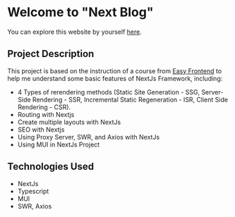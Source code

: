 # Welcome to "Next Blog"

You can explore this website by yourself [here](https://study-next-blog.vercel.app/).

## Project Description

This project is based on the instruction of a course from [Easy Frontend](https://www.youtube.com/playlist?list=PLeS7aZkL6GOuMvDYcyW9VVLCvKnNhm4It) to help me understand some basic features of NextJs Framework, including:
- 4 Types of rerendering methods (Static Site Generation - SSG, Server-Side Rendering - SSR, Incremental Static Regeneration - ISR, Client Side Rendering - CSR).
- Routing with Nextjs
- Create multiple layouts with NextJs
- SEO with Nextjs
- Using Proxy Server, SWR, and Axios with NextJs
- Using MUI in NextJs Project

## Technologies Used
- NextJs
- Typescript
- MUI
- SWR, Axios
